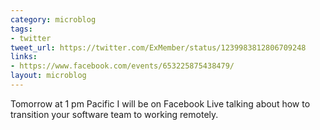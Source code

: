 ```yaml
---
category: microblog
tags:
- twitter
tweet_url: https://twitter.com/ExMember/status/1239983812806709248
links:
- https://www.facebook.com/events/653225875438479/
layout: microblog
---
```

Tomorrow at 1 pm Pacific I will be on Facebook Live talking about how to transition your software team to working remotely.
